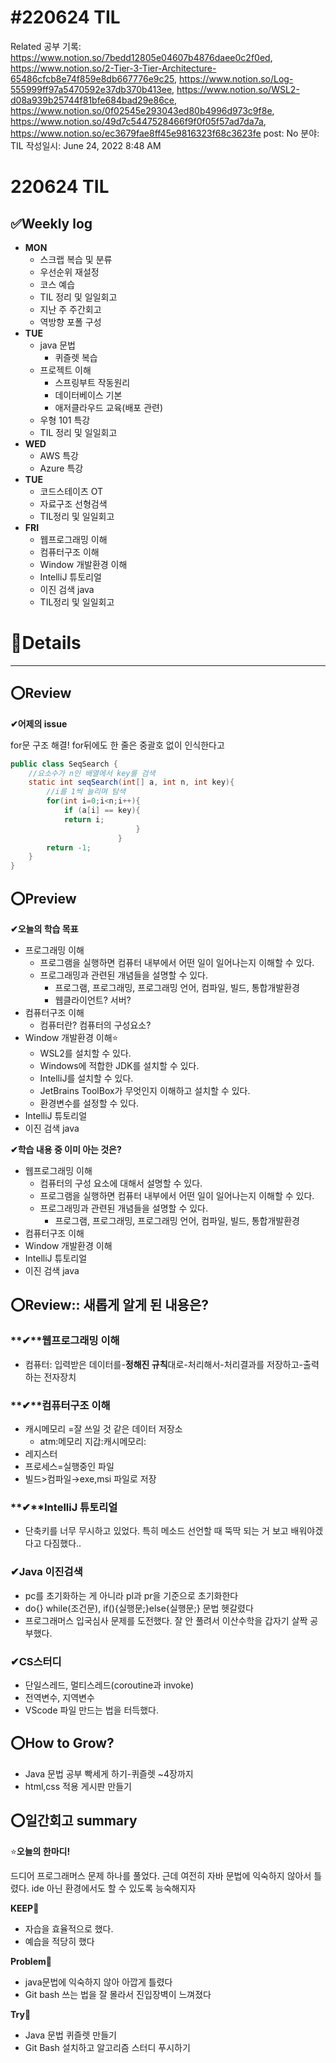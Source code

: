 # #220624 TIL

Related 공부 기록: https://www.notion.so/7bedd12805e04607b4876daee0c2f0ed, https://www.notion.so/2-Tier-3-Tier-Architecture-65486cfcb8e74f859e8db667776e9c25, https://www.notion.so/Log-555999ff97a5470592e37db370b413ee, https://www.notion.so/WSL2-d08a939b25744f81bfe684bad29e86ce, https://www.notion.so/0f02545e293043ed80b4996d973c9f8e, https://www.notion.so/49d7c5447528466f9f0f05f57ad7da7a, https://www.notion.so/ec3679fae8ff45e9816323f68c3623fe
post: No
분야: TIL
작성일시: June 24, 2022 8:48 AM

# 220624 TIL

## ****✅Weekly log****

- **MON**
    - 스크랩 복습 및 분류
    - 우선순위 재설정
    - 코스 예습
    - TIL 정리 및 일일회고
    - 지난 주 주간회고
    - 역방향 포폴 구성
- **TUE**
    - java 문법
        - 퀴즐렛 복습
    - 프로젝트 이해
        - 스프링부트 작동원리
        - 데이터베이스 기본
        - 애저클라우드 교육(배포 관련)
    - 우형 101 특강
    - TIL 정리 및 일일회고
- **WED**
    - AWS 특강
    - Azure 특강
- **TUE**
    - 코드스테이츠 OT
    - 자료구조 선형검색
    - TIL정리 및 일일회고
- **FRI**
    - 웹프로그래밍 이해
    - 컴퓨터구조 이해
    - Window 개발환경 이해
    - IntelliJ 튜토리얼
    - 이진 검색 java
    - TIL정리 및 일일회고

# 💌Details

---

## ⭕Review

**✔어제의 issue**

for문 구조 해결! for뒤에도 한 줄은 중괄호 없이 인식한다고 

```java
public class SeqSearch {
    //요소수가 n인 배열에서 key를 검색
    static int seqSearch(int[] a, int n, int key){
        //i를 1씩 늘리며 탐색
        for(int i=0;i<n;i++){
            if (a[i] == key){
            return i;
							}
						}
        return -1;
    }
}
```

## ⭕Preview

**✔오늘의 학습 목표**

- 프로그래밍 이해
    - 프로그램을 실행하면 컴퓨터 내부에서 어떤 일이 일어나는지 이해할 수 있다.
    - 프로그래밍과 관련된 개념들을 설명할 수 있다.
        - 프로그램, 프로그래밍, 프로그래밍 언어, 컴파일, 빌드, 통합개발환경
        - 웹클라이언트? 서버?
- 컴퓨터구조 이해
    - 컴퓨터란? 컴퓨터의 구성요소?
- Window 개발환경 이해⭐
    - WSL2를 설치할 수 있다.
    - Windows에 적합한 JDK를 설치할 수 있다.
    - IntelliJ를 설치할 수 있다.
    - JetBrains ToolBox가 무엇인지 이해하고 설치할 수 있다.
    - 환경변수를 설정할 수 있다.
- IntelliJ 튜토리얼
- 이진 검색 java

**✔학습 내용 중 이미 아는 것은?**

- 웹프로그래밍 이해
    - 컴퓨터의 구성 요소에 대해서 설명할 수 있다.
    - 프로그램을 실행하면 컴퓨터 내부에서 어떤 일이 일어나는지 이해할 수 있다.
    - 프로그래밍과 관련된 개념들을 설명할 수 있다.
        - 프로그램, 프로그래밍, 프로그래밍 언어, 컴파일, 빌드, 통합개발환경
- 컴퓨터구조 이해
- Window 개발환경 이해
- IntelliJ 튜토리얼
- 이진 검색 java

## ⭕Review:: 새롭게 알게 된 내용은?

### **✔**웹프로그래밍 이해

- 컴퓨터: 입력받은 데이터를-**정해진 규칙**대로-처리해서-처리결과를 저장하고-출력하는 전자장치

### **✔**컴퓨터구조 이해

- 캐시메모리 =잘 쓰일 것 같은 데이터 저장소
    - atm:메모리 지갑:캐시메모리:
- 레지스터
- 프로세스=실행중인 파일
- 빌드>컴파일→exe,msi 파일로 저장

### **✔**IntelliJ 튜토리얼

- 단축키를 너무 무시하고 있었다. 특히 메소드 선언할 때 뚝딱 되는 거 보고 배워야겠다고 다짐했다..

### **✔Java 이진검색**

- pc를 초기화하는 게 아니라 pl과 pr을 기준으로 초기화한다
- do{} while(조건문), if(){실행문;}else{실행문;} 문법 헷갈렸다
- 프로그래머스 입국심사 문제를 도전했다. 잘 안 풀려서 이산수학을 갑자기 살짝 공부했다.

### **✔CS스터디**

- 단일스레드, 멀티스레드(coroutine과 invoke)
- 전역변수, 지역변수
- VScode 파일 만드는 법을 터득했다.

## ⭕How to Grow?

- Java 문법 공부 빡세게 하기-퀴즐렛 ~4장까지
- html,css 적용 게시판 만들기

## ⭕일간회고 summary

⭐**오늘의 한마디!**

드디어 프로그래머스 문제 하나를 풀었다. 근데 여전히 자바 문법에 익숙하지 않아서 틀렸다. ide 아닌 환경에서도 할 수 있도록 능숙해지자

**KEEP🚩**

- 자습을 효율적으로 했다.
- 예습을 적당히 했다

**Problem🚨**

- java문법에 익숙하지 않아 아깝게 틀렸다
- Git bash 쓰는 법을 잘 몰라서 진입장벽이 느껴졌다

**Try🌱**

- Java 문법 퀴즐렛 만들기
- Git Bash 설치하고 알고리즘 스터디 푸시하기
